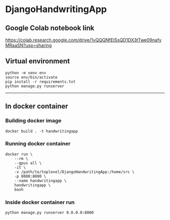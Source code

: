 # DjangoHandwritingApp

## Google Colab notebook link

https://colab.research.google.com/drive/1yQQQNfEISsQD1DX3tTwe09nafyMRaaSN?usp=sharing

## Virtual environment
```
python -m venv env
source env/bin/activate
pip install -r requirements.txt
python manage.py runserver
```
___
## In docker container
### Building docker image
```
docker build . -t handwritingapp
```
### Running docker container
```
docker run \
	--rm \
	--gpus all \
	-it \
	-v /path/to/toplevel/DjangoHandwritingApp:/home/src \ 
	-p 8000:8000 \
	--name handwritingapp \
	handwritingapp \
	bash
```
### Inside docker container run
```
python manage.py runserver 0.0.0.0:8000
```
